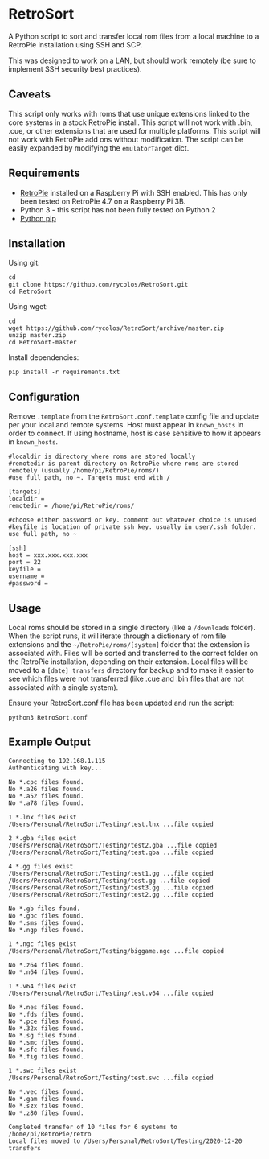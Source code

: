 # RetroSort
A Python script to sort and transfer local rom files from a local machine to a RetroPie installation using SSH and SCP. 

This was designed to work on a LAN, but should work remotely (be sure to implement SSH security best practices). 

## Caveats
This script only works with roms that use unique extensions linked to the core systems in a stock RetroPie install. This script will not work with .bin, .cue, or other extensions that are used for multiple platforms. This script will not work with RetroPie add ons without modification. The script can be easily expanded by modifying the `emulatorTarget` dict. 

## Requirements
* [RetroPie](https://retropie.org.uk/docs/) installed on a Raspberry Pi with SSH enabled. This has only been tested on RetroPie 4.7 on a Raspberry Pi 3B.
* Python 3 - this script has not been fully tested on Python 2
* [Python pip](https://pip.pypa.io/en/stable/installing/)

## Installation

Using git:
```
cd
git clone https://github.com/rycolos/RetroSort.git
cd RetroSort
```
Using wget:
```
cd
wget https://github.com/rycolos/RetroSort/archive/master.zip
unzip master.zip
cd RetroSort-master
```
Install dependencies:
```
pip install -r requirements.txt
```

## Configuration
Remove `.template` from the `RetroSort.conf.template` config file and update per your local and remote systems.
Host must appear in `known_hosts` in order to connect. If using hostname, host is case sensitive to how it appears in `known_hosts`. 

```
#localdir is directory where roms are stored locally
#remotedir is parent directory on RetroPie where roms are stored remotely (usually /home/pi/RetroPie/roms/)
#use full path, no ~. Targets must end with /

[targets]
localdir = 
remotedir = /home/pi/RetroPie/roms/

#choose either password or key. comment out whatever choice is unused
#keyfile is location of private ssh key. usually in user/.ssh folder. use full path, no ~

[ssh]
host = xxx.xxx.xxx.xxx
port = 22
keyfile = 
username = 
#password = 
```

## Usage
Local roms should be stored in a single directory (like a `/downloads` folder). When the script runs, it will iterate through a dictionary of rom file extensions and the `~/RetroPie/roms/[system]` folder that the extension is associated with. Files will be sorted and transferred to the correct folder on the RetroPie installation, depending on their extension. Local files will be moved to a `[date] transfers` directory for backup and to make it easier to see which files were not transferred (like .cue and .bin files that are not associated with a single system). 

Ensure your RetroSort.conf file has been updated and run the script:
```
python3 RetroSort.conf
```

## Example Output
```
Connecting to 192.168.1.115
Authenticating with key...

No *.cpc files found.
No *.a26 files found.
No *.a52 files found.
No *.a78 files found.

1 *.lnx files exist
/Users/Personal/RetroSort/Testing/test.lnx ...file copied

2 *.gba files exist
/Users/Personal/RetroSort/Testing/test2.gba ...file copied
/Users/Personal/RetroSort/Testing/test.gba ...file copied

4 *.gg files exist
/Users/Personal/RetroSort/Testing/test1.gg ...file copied
/Users/Personal/RetroSort/Testing/test.gg ...file copied
/Users/Personal/RetroSort/Testing/test3.gg ...file copied
/Users/Personal/RetroSort/Testing/test2.gg ...file copied

No *.gb files found.
No *.gbc files found.
No *.sms files found.
No *.ngp files found.

1 *.ngc files exist
/Users/Personal/RetroSort/Testing/biggame.ngc ...file copied

No *.z64 files found.
No *.n64 files found.

1 *.v64 files exist
/Users/Personal/RetroSort/Testing/test.v64 ...file copied

No *.nes files found.
No *.fds files found.
No *.pce files found.
No *.32x files found.
No *.sg files found.
No *.smc files found.
No *.sfc files found.
No *.fig files found.

1 *.swc files exist
/Users/Personal/RetroSort/Testing/test.swc ...file copied

No *.vec files found.
No *.gam files found.
No *.szx files found.
No *.z80 files found.

Completed transfer of 10 files for 6 systems to /home/pi/RetroPie/retro
Local files moved to /Users/Personal/RetroSort/Testing/2020-12-20 transfers
```


